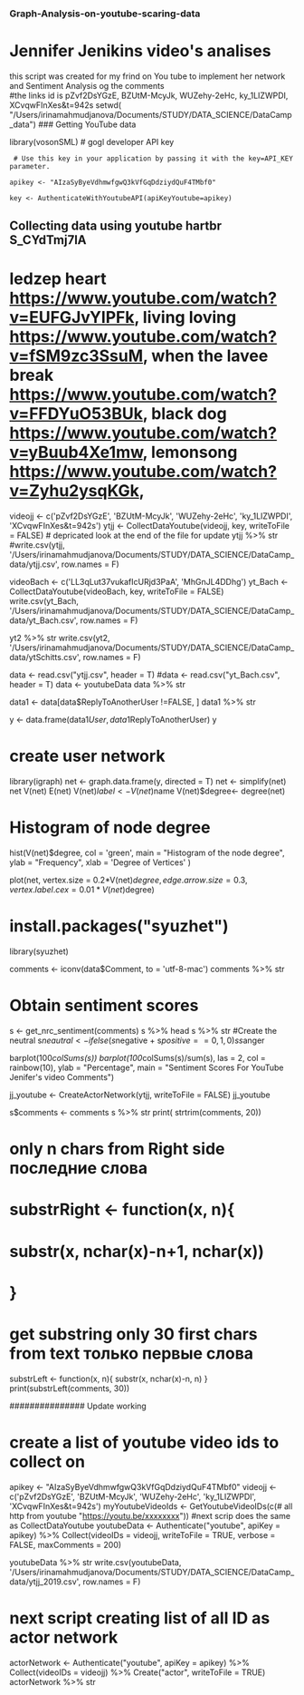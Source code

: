 ### Graph-Analysis-on-youtube-scaring-data
# Jennifer Jenikins video's analises
this script was created for my frind on You tube to implement her network and Sentiment Analysis og the comments    
     #the links id is   pZvf2DsYGzE, BZUtM-McyJk, WUZehy-2eHc, ky_1LIZWPDI, XCvqwFInXes&t=942s
     setwd( "/Users/irinamahmudjanova/Documents/STUDY/DATA_SCIENCE/DataCamp_data")
    ### Getting YouTube data

   library(vosonSML)
    # gogl developer API key

     # Use this key in your application by passing it with the key=API_KEY parameter.

    apikey <- "AIzaSyByeVdhmwfgwQ3kVfGqDdziydQuF4TMbf0"

    key <- AuthenticateWithYoutubeAPI(apiKeyYoutube=apikey)


## Collecting data using youtube  hartbr S_CYdTmj7lA

# ledzep heart https://www.youtube.com/watch?v=EUFGJvYlPFk,  living loving https://www.youtube.com/watch?v=fSM9zc3SsuM, when the lavee break https://www.youtube.com/watch?v=FFDYuO53BUk, black dog https://www.youtube.com/watch?v=yBuub4Xe1mw, lemonsong https://www.youtube.com/watch?v=Zyhu2ysqKGk,
videojj <- c('pZvf2DsYGzE', 'BZUtM-McyJk', 'WUZehy-2eHc', 'ky_1LIZWPDI', 'XCvqwFInXes&t=942s')
ytjj <- CollectDataYoutube(videojj, key, writeToFile = FALSE) # depricated look at the end of the file for update
ytjj %>% str
#write.csv(ytjj, '/Users/irinamahmudjanova/Documents/STUDY/DATA_SCIENCE/DataCamp_data/ytjj.csv', row.names = F)



videoBach <- c('LL3qLut37vukafIcURjd3PaA', 'MhGnJL4DDhg')
yt_Bach <- CollectDataYoutube(videoBach, key, writeToFile = FALSE)
write.csv(yt_Bach, '/Users/irinamahmudjanova/Documents/STUDY/DATA_SCIENCE/DataCamp_data/yt_Bach.csv', row.names = F)

yt2 %>% str
write.csv(yt2, '/Users/irinamahmudjanova/Documents/STUDY/DATA_SCIENCE/DataCamp_data/ytSchitts.csv', row.names = F)


data <- read.csv("ytjj.csv", header = T)
#data <- read.csv("yt_Bach.csv", header = T)
data <- youtubeData
data %>% str

data1 <- data[data$ReplyToAnotherUser !=FALSE, ]
data1 %>% str

y <- data.frame(data1$User, data1$ReplyToAnotherUser)
y
# create user network
library(igraph)
net <-  graph.data.frame(y, directed = T)
net <- simplify(net)
net
V(net)
E(net)
V(net)$label <- V(net)$name
V(net)$degree<- degree(net)

# Histogram of node degree
hist(V(net)$degree,
     col = 'green',
     main = "Histogram of the node degree",
     ylab = "Frequency",
     xlab = 'Degree of Vertices'
)

plot(net,
     vertex.size = 0.2*V(net)$degree,
     edge.arrow.size = 0.3,
     vertex.label.cex = 0.01*V(net)$degree)

# install.packages("syuzhet")
library(syuzhet)

comments <- iconv(data$Comment, to = 'utf-8-mac')
comments %>% str
# Obtain sentiment scores
s <- get_nrc_sentiment(comments)
s %>% head
s %>% str
#Create the neutral
s$neautral <- ifelse(s$negative + s$positive ==0, 1, 0)
s %>% head(10)
s$anger


barplot(100*colSums(s))
barplot(100*colSums(s)/sum(s),
        las = 2,
        col = rainbow(10),
        ylab = "Percentage",
        main = "Sentiment Scores For YouTube Jenifer's video Comments")


jj_youtube <- CreateActorNetwork(ytjj, writeToFile = FALSE)
jj_youtube

s$comments <- comments
s %>% str
print( strtrim(comments, 20))

# only n chars from Right side    последние слова
# substrRight <- function(x, n){
#   substr(x, nchar(x)-n+1, nchar(x))
# }

# get substring only 30 first chars from text только первые слова
substrLeft <- function(x, n){
  substr(x, nchar(x)-n, n)
}
print(substrLeft(comments, 30))



###############  Update working

# create a list of youtube video ids to collect on
apikey <- "AIzaSyByeVdhmwfgwQ3kVfGqDdziydQuF4TMbf0"
videojj <- c('pZvf2DsYGzE', 'BZUtM-McyJk', 'WUZehy-2eHc', 'ky_1LIZWPDI', 'XCvqwFInXes&t=942s')
myYoutubeVideoIds <- GetYoutubeVideoIDs(c(# all http from youtube
                                          "https://youtu.be/xxxxxxxx"))
#next scrip does the same as CollectDataYoutube
youtubeData <- Authenticate("youtube", apiKey = apikey) %>% 
      Collect(videoIDs = videojj, writeToFile = TRUE, verbose = FALSE, maxComments = 200)
  
youtubeData %>% str
write.csv(youtubeData, '/Users/irinamahmudjanova/Documents/STUDY/DATA_SCIENCE/DataCamp_data/ytjj_2019.csv', row.names = F)


# next script creating list of all ID as actor network
actorNetwork <- Authenticate("youtube", apiKey = apikey) %>%
  Collect(videoIDs = videojj) %>%
  Create("actor", writeToFile = TRUE)
actorNetwork %>% str

